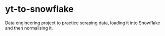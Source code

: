 # yt-to-snowflake
Data engineering project to practice scraping data, loading it into Snowflake and then normalising it. 
